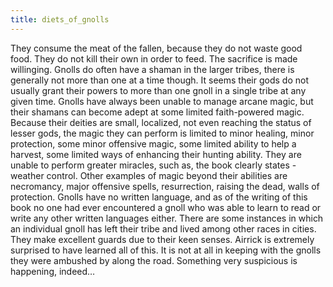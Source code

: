 ```yaml
---
title: diets_of_gnolls
---
```


They consume the meat of the fallen, because they do not waste good food. They do not kill their own in order to feed. The sacrifice is made willinging. Gnolls do often have a shaman in the larger tribes, there is generally not more than one at a time though. It seems their gods do not usually grant their powers to more than one gnoll in a single tribe at any given time. Gnolls have always been unable to manage arcane magic, but their shamans can become adept at some limited faith-powered magic. Because their deities are small, localized, not even reaching the status of lesser gods, the magic they can perform is limited to minor healing, minor protection, some minor offensive magic, some limited ability to help a harvest, some limited ways of enhancing their hunting ability. They are unable to perform greater miracles, such as, the book clearly states - weather control. Other examples of magic beyond their abilities are necromancy, major offensive spells, resurrection, raising the dead, walls of protection. Gnolls have no written language, and as of the writing of this book no one had ever encountered a gnoll who was able to learn to read or write any other written languages either. There are some instances in which an individual gnoll has left their tribe and lived among other races in cities. They make excellent guards due to their keen senses. Airrick is extremely surprised to have learned all of this. It is not at all in keeping with the gnolls they were ambushed by along the road. Something very suspicious is happening, indeed…